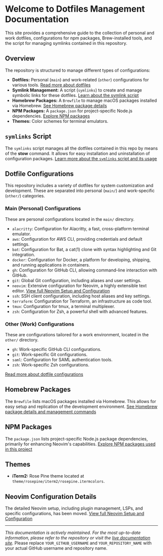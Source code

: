 # Welcome to Dotfiles Management Documentation

This site provides a comprehensive guide to the collection of personal and work dotfiles, configurations for npm packages, Brew-installed tools, and the script for managing symlinks contained in this repository.

## Overview

The repository is structured to manage different types of configurations:
- **Dotfiles:** Personal (`main`) and work-related (`other`) configurations for various tools. [Read more about dotfiles](./dotfiles.md)
- **Symlink Management:** A script (`symlinks`) to create and manage symbolic links for these dotfiles. [Learn about the symlink script](./symlink-script.md)
- **Homebrew Packages:** A `Brewfile` to manage macOS packages installed via Homebrew. [See Homebrew package details](./brew.md)
- **NPM Packages:** A `package.json` for project-specific Node.js dependencies. [Explore NPM packages](./npm.md)
- **Themes:** Color schemes for terminal emulators.

## `symlinks` Script

The `symlinks` script manages all the dotfiles contained in this repo by means of the **stow** command.
It allows for easy installation and uninstallation of configuration packages.
[Learn more about the `symlinks` script and its usage](./symlink-script.md)

## Dotfile Configurations

This repository includes a variety of dotfiles for system customization and development. These are separated into personal (`main/`) and work-specific (`other/`) categories.

### Main (Personal) Configurations
These are personal configurations located in the `main/` directory.

*   `alacritty`: Configuration for Alacritty, a fast, cross-platform terminal emulator.
*   `aws`: Configuration for AWS CLI, providing credentials and default settings.
*   `bat`: Configuration for Bat, a cat(1) clone with syntax highlighting and Git integration.
*   `docker`: Configuration for Docker, a platform for developing, shipping, and running applications in containers.
*   `gh`: Configuration for GitHub CLI, allowing command-line interaction with GitHub.
*   `git`: Global Git configuration, including aliases and user settings.
*   `neovim`: Extensive configuration for Neovim, a highly extensible text editor. [View full Neovim Setup and Configuration](./neovim.md)
*   `ssh`: SSH client configuration, including host aliases and key settings.
*   `terraform`: Configuration for Terraform, an infrastructure as code tool.
*   `tmux`: Configuration for tmux, a terminal multiplexer.
*   `zsh`: Configuration for Zsh, a powerful shell with advanced features.

### Other (Work) Configurations
These are configurations tailored for a work environment, located in the `other/` directory.

*   `gh`: Work-specific GitHub CLI configurations.
*   `git`: Work-specific Git configurations.
*   `saml`: Configuration for SAML authentication tools.
*   `zsh`: Work-specific Zsh configurations.

[Read more about dotfile configurations](./dotfiles.md)

## Homebrew Packages

The `Brewfile` lists macOS packages installed via Homebrew. This allows for easy setup and replication of the development environment.
[See Homebrew package details and management commands](./brew.md)

## NPM Packages

The `package.json` lists project-specific Node.js package dependencies, primarily for enhancing Neovim's capabilities.
[Explore NPM packages used in this project](./npm.md)

## Themes

*   **iTerm2:** Rose Pine theme located at `theme/rosepine/iterm2/rosepine.itermcolors`.

## Neovim Configuration Details
The detailed Neovim setup, including plugin management, LSPs, and specific configurations, has been moved.
[View full Neovim Setup and Configuration](./neovim.md)

---
*This documentation is actively maintained. For the most up-to-date information, please refer to the repository or visit the [live documentation site](https://YOUR_GITHUB_USERNAME.github.io/YOUR_REPOSITORY_NAME/).*
Please replace `YOUR_GITHUB_USERNAME` and `YOUR_REPOSITORY_NAME` with your actual GitHub username and repository name.

